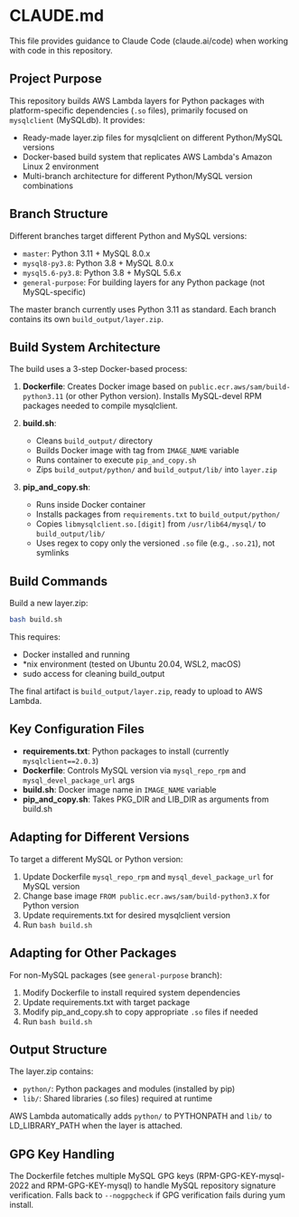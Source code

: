 # CLAUDE.md

This file provides guidance to Claude Code (claude.ai/code) when working with code in this repository.

## Project Purpose

This repository builds AWS Lambda layers for Python packages with platform-specific dependencies (`.so` files), primarily focused on `mysqlclient` (MySQLdb). It provides:
- Ready-made layer.zip files for mysqlclient on different Python/MySQL versions
- Docker-based build system that replicates AWS Lambda's Amazon Linux 2 environment
- Multi-branch architecture for different Python/MySQL version combinations

## Branch Structure

Different branches target different Python and MySQL versions:
- `master`: Python 3.11 + MySQL 8.0.x
- `mysql8-py3.8`: Python 3.8 + MySQL 8.0.x
- `mysql5.6-py3.8`: Python 3.8 + MySQL 5.6.x
- `general-purpose`: For building layers for any Python package (not MySQL-specific)

The master branch currently uses Python 3.11 as standard. Each branch contains its own `build_output/layer.zip`.

## Build System Architecture

The build uses a 3-step Docker-based process:

1. **Dockerfile**: Creates Docker image based on `public.ecr.aws/sam/build-python3.11` (or other Python version). Installs MySQL-devel RPM packages needed to compile mysqlclient.

2. **build.sh**:
   - Cleans `build_output/` directory
   - Builds Docker image with tag from `IMAGE_NAME` variable
   - Runs container to execute `pip_and_copy.sh`
   - Zips `build_output/python/` and `build_output/lib/` into `layer.zip`

3. **pip_and_copy.sh**:
   - Runs inside Docker container
   - Installs packages from `requirements.txt` to `build_output/python/`
   - Copies `libmysqlclient.so.[digit]` from `/usr/lib64/mysql/` to `build_output/lib/`
   - Uses regex to copy only the versioned `.so` file (e.g., `.so.21`), not symlinks

## Build Commands

Build a new layer.zip:
```bash
bash build.sh
```

This requires:
- Docker installed and running
- *nix environment (tested on Ubuntu 20.04, WSL2, macOS)
- sudo access for cleaning build_output

The final artifact is `build_output/layer.zip`, ready to upload to AWS Lambda.

## Key Configuration Files

- **requirements.txt**: Python packages to install (currently `mysqlclient==2.0.3`)
- **Dockerfile**: Controls MySQL version via `mysql_repo_rpm` and `mysql_devel_package_url` args
- **build.sh**: Docker image name in `IMAGE_NAME` variable
- **pip_and_copy.sh**: Takes PKG_DIR and LIB_DIR as arguments from build.sh

## Adapting for Different Versions

To target a different MySQL or Python version:
1. Update Dockerfile `mysql_repo_rpm` and `mysql_devel_package_url` for MySQL version
2. Change base image `FROM public.ecr.aws/sam/build-python3.X` for Python version
3. Update requirements.txt for desired mysqlclient version
4. Run `bash build.sh`

## Adapting for Other Packages

For non-MySQL packages (see `general-purpose` branch):
1. Modify Dockerfile to install required system dependencies
2. Update requirements.txt with target package
3. Modify pip_and_copy.sh to copy appropriate `.so` files if needed
4. Run `bash build.sh`

## Output Structure

The layer.zip contains:
- `python/`: Python packages and modules (installed by pip)
- `lib/`: Shared libraries (.so files) required at runtime

AWS Lambda automatically adds `python/` to PYTHONPATH and `lib/` to LD_LIBRARY_PATH when the layer is attached.

## GPG Key Handling

The Dockerfile fetches multiple MySQL GPG keys (RPM-GPG-KEY-mysql-2022 and RPM-GPG-KEY-mysql) to handle MySQL repository signature verification. Falls back to `--nogpgcheck` if GPG verification fails during yum install.
